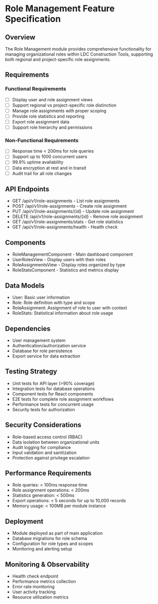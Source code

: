 # Role Management Feature Specification

## Overview
The Role Management module provides comprehensive functionality for managing organizational roles within LDC Construction Tools, supporting both regional and project-specific role assignments.

## Requirements

### Functional Requirements
- [ ] Display user and role assignment views
- [ ] Support regional vs project-specific role distinction
- [ ] Manage role assignments with proper scoping
- [ ] Provide role statistics and reporting
- [ ] Export role assignment data
- [ ] Support role hierarchy and permissions

### Non-Functional Requirements
- [ ] Response time < 200ms for role queries
- [ ] Support up to 1000 concurrent users
- [ ] 99.9% uptime availability
- [ ] Data encryption at rest and in transit
- [ ] Audit trail for all role changes

## API Endpoints
- GET /api/v1/role-assignments - List role assignments
- POST /api/v1/role-assignments - Create role assignment
- PUT /api/v1/role-assignments/{id} - Update role assignment
- DELETE /api/v1/role-assignments/{id} - Remove role assignment
- GET /api/v1/role-assignments/stats - Get role statistics
- GET /api/v1/role-assignments/health - Health check

## Components
- RoleManagementComponent - Main dashboard component
- UserRolesView - Display users with their roles
- RoleAssignmentsView - Display roles organized by type
- RoleStatsComponent - Statistics and metrics display

## Data Models
- User: Basic user information
- Role: Role definition with type and scope
- RoleAssignment: Assignment of role to user with context
- RoleStats: Statistical information about role usage

## Dependencies
- User management system
- Authentication/authorization service
- Database for role persistence
- Export service for data extraction

## Testing Strategy
- Unit tests for API layer (>90% coverage)
- Integration tests for database operations
- Component tests for React components
- E2E tests for complete role assignment workflows
- Performance tests for concurrent usage
- Security tests for authorization

## Security Considerations
- Role-based access control (RBAC)
- Data isolation between organizational units
- Audit logging for compliance
- Input validation and sanitization
- Protection against privilege escalation

## Performance Requirements
- Role queries: < 100ms response time
- Role assignment operations: < 200ms
- Statistics generation: < 500ms
- Export operations: < 5 seconds for up to 10,000 records
- Memory usage: < 100MB per module instance

## Deployment
- Module deployed as part of main application
- Database migrations for role schema
- Configuration for role types and scopes
- Monitoring and alerting setup

## Monitoring & Observability
- Health check endpoint
- Performance metrics collection
- Error rate monitoring
- User activity tracking
- Resource utilization metrics
